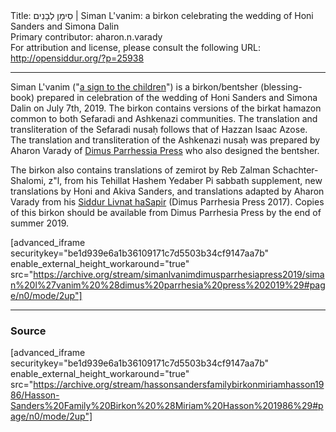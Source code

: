 <html>
<head></head>
<body>
Title: סִימָן לְבָנִים | Siman L'vanim: a birkon celebrating the wedding of Honi Sanders and Simona Dalin<br />
Primary contributor: aharon.n.varady<br />
For attribution and license, please consult the following URL: <a href="http://opensiddur.org/?p=25938">http://opensiddur.org/?p=25938</a>
<p />
<hr />

Siman L'vanim ("<a href="https://library.yctorah.org/2016/09/how-far-can-the-apple-land-from-the-tree/">a sign to the children</a>") is a birkon/bentsher (blessing-book) prepared in celebration of the wedding of Honi Sanders and Simona Dalin on July 7th, 2019. The birkon contains versions of the birkat hamazon common to both Sefaradi and Ashkenazi communities. The translation and transliteration of the Sefaradi nusaḥ follows that of Hazzan Isaac Azose. The translation and transliteration of the Ashkenazi nusaḥ was prepared by Aharon Varady of <a href="https://dimus.parrhesia.press">Dimus Parrhessia Press</a> who also designed the bentsher.

The birkon also contains translations of zemirot by Reb Zalman Schachter-Shalomi, z"l, from his Tehillat Hashem Yedaber Pi sabbath supplement, new translations by Honi and Akiva Sanders, and translations adapted by Aharon Varady from his <a href="https://opensiddur.org/compilations/shabbat-siddur/siddur-livnat-hasapir-lkabbalat-shabbat-friday-night-siddur/">Siddur Livnat haSapir</a> (Dimus Parrhesia Press 2017). Copies of this birkon should be available from Dimus Parrhesia Press by the end of summer 2019.

[advanced_iframe securitykey="be1d939e6a1b36109171c7d5503b34cf9147aa7b" enable_external_height_workaround="true" src="https://archive.org/stream/simanlvanimdimusparrhesiapress2019/siman%20l%27vanim%20%28dimus%20parrhesia%20press%202019%29#page/n0/mode/2up"]

<hr />

<h3>Source</h3>

[advanced_iframe securitykey="be1d939e6a1b36109171c7d5503b34cf9147aa7b" enable_external_height_workaround="true" src="https://archive.org/stream/hassonsandersfamilybirkonmiriamhasson1986/Hasson-Sanders%20Family%20Birkon%20%28Miriam%20Hasson%201986%29#page/n0/mode/2up"]
</body>
</html>
